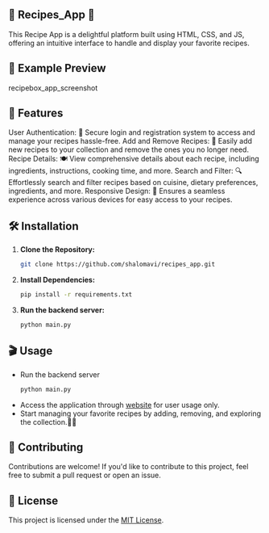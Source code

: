 
## 🍳 Recipes_App 🥘
This Recipe App is a delightful platform built using HTML, CSS, and JS, offering an intuitive interface to handle and display your favorite recipes.

## 🌟 Example Preview
recipebox_app_screenshot

## 🚀 Features
User Authentication: 🔐 Secure login and registration system to access and manage your recipes hassle-free.
Add and Remove Recipes: 📝 Easily add new recipes to your collection and remove the ones you no longer need.
Recipe Details: 🍽️ View comprehensive details about each recipe, including ingredients, instructions, cooking time, and more.
Search and Filter: 🔍 Effortlessly search and filter recipes based on cuisine, dietary preferences, ingredients, and more.
Responsive Design: 📱 Ensures a seamless experience across various devices for easy access to your recipes.

## 🛠️ Installation

1. **Clone the Repository:**
   ```sh
   git clone https://github.com/shalomavi/recipes_app.git
   ```

2. **Install Dependencies:**
   ```sh
   pip install -r requirements.txt
   ```

3. **Run the backend server:**
   ```sh
   python main.py
   ```

## 🎬 Usage
- Run the backend server
   ```sh
   python main.py
   ```
- Access the application through [website](https://shalomavi.github.io/recipes_app/) for user usage only.
- Start managing your favorite recipes by adding, removing, and exploring the collection.🍿🎉

## 🤝 Contributing

Contributions are welcome! If you'd like to contribute to this project, feel free to submit a pull request or open an issue.

## 📄 License

This project is licensed under the [MIT License](https://www.mit.edu/~amini/LICENSE.md).
